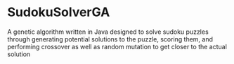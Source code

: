 # SudokuSolverGA

A genetic algorithm written in Java designed to solve sudoku puzzles through generating potential solutions to the puzzle, scoring them, and performing crossover as well as random mutation to get closer to the actual solution
